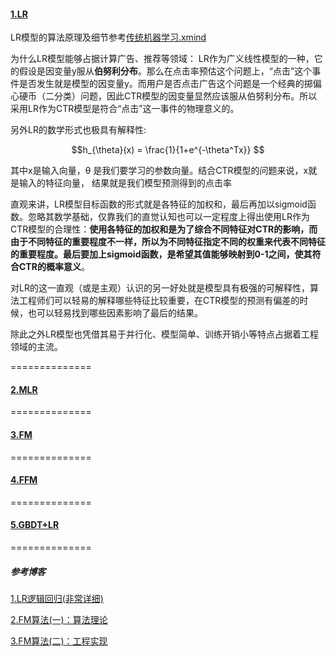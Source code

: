 #### [1.LR]()

LR模型的算法原理及细节参考[传统机器学习.xmind](https://github.com/Fisher87/ai_explore/blob/master/xmind/%E4%BC%A0%E7%BB%9F%E6%9C%BA%E5%99%A8%E5%AD%A6%E4%B9%A0.xmind)

为什么LR模型能够占据计算广告、推荐等领域：
LR作为广义线性模型的一种，它的假设是因变量y服从**伯努利分布**。那么在点击率预估这个问题上，“点击”这个事件是否发生就是模型的因变量y。而用户是否点击广告这个问题是一个经典的掷偏心硬币（二分类）问题，因此CTR模型的因变量显然应该服从伯努利分布。所以采用LR作为CTR模型是符合“点击”这一事件的物理意义的。

另外LR的数学形式也极具有解释性:

$$h_{\theta}(x) = \frac{1}{1+e^{-\theta^Tx}} $$

其中x是输入向量，θ 是我们要学习的参数向量。结合CTR模型的问题来说，x就是输入的特征向量， 结果就是我们模型预测得到的点击率

直观来讲，LR模型目标函数的形式就是各特征的加权和，最后再加以sigmoid函数。忽略其数学基础，仅靠我们的直觉认知也可以一定程度上得出使用LR作为CTR模型的合理性：**使用各特征的加权和是为了综合不同特征对CTR的影响，而由于不同特征的重要程度不一样，所以为不同特征指定不同的权重来代表不同特征的重要程度。最后要加上sigmoid函数，是希望其值能够映射到0-1之间，使其符合CTR的概率意义**。

对LR的这一直观（或是主观）认识的另一好处就是模型具有极强的可解释性，算法工程师们可以轻易的解释哪些特征比较重要，在CTR模型的预测有偏差的时候，也可以轻易找到哪些因素影响了最后的结果。

除此之外LR模型也凭借其易于并行化、模型简单、训练开销小等特点占据着工程领域的主流。

==============

#### [2.MLR]()



==============

#### [3.FM]()


==============

#### [4.FFM]()


==============

#### [5.GBDT+LR]()



==============

##### 参考博客
[1.LR逻辑回归(非常详细)](https://zhuanlan.zhihu.com/p/74874291?utm_source=wechat_session&utm_medium=social&utm_oi=642330513952739328)

[2.FM算法(一)：算法理论](https://blog.csdn.net/DellTower/article/details/82219676)

[3.FM算法(二)：工程实现](https://www.cnblogs.com/AndyJee/p/8032553.html)
